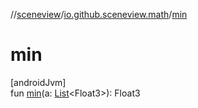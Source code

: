 //[sceneview](../../index.md)/[io.github.sceneview.math](index.md)/[min](min.md)

# min

[androidJvm]\
fun [min](min.md)(a: [List](https://kotlinlang.org/api/latest/jvm/stdlib/kotlin.collections/-list/index.html)&lt;Float3&gt;): Float3
